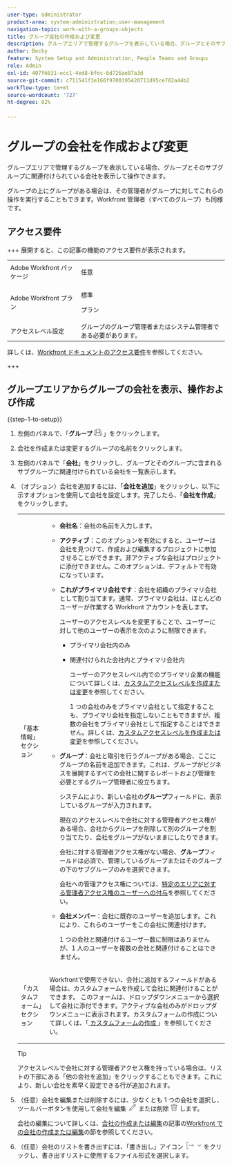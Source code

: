```yaml
---
user-type: administrator
product-area: system-administration;user-management
navigation-topic: work-with-a-groups-objects
title: グループ会社の作成および変更
description: グループエリアで管理するグループを表示している場合、グループとそのサブグループに関連付けられている会社を表示して操作できます。
author: Becky
feature: System Setup and Administration, People Teams and Groups
role: Admin
exl-id: 407f6631-ecc1-4ed8-bfec-6d726ae87a3d
source-git-commit: c711541f3e166f9700195420711d95ce782a44b2
workflow-type: tm+mt
source-wordcount: '727'
ht-degree: 82%

---
```


# グループの会社を作成および変更

グループエリアで管理するグループを表示している場合、グループとそのサブグループに関連付けられている会社を表示して操作できます。

グループの上にグループがある場合は、その管理者がグループに対してこれらの操作を実行することもできます。Workfront 管理者（すべてのグループ）も同様です。

## アクセス要件

+++ 展開すると、この記事の機能のアクセス要件が表示されます。

<table style="table-layout:auto"> 
 <col> 
 <col> 
 <tbody> 
  <tr> 
   <td>Adobe Workfront パッケージ</td> 
   <td><p>任意</p></td> 
  </tr> 
  <tr> 
   <td>Adobe Workfront プラン</td> 
   <td><p>標準</p>
       <p>プラン</p></td>
  </tr>
  <tr> 
   <td>アクセスレベル設定</td> 
   <td>グループのグループ管理者またはシステム管理者である必要があります。</td>
  </tr>
 </tbody> 
</table>

詳しくは、[Workfront ドキュメントのアクセス要件](/help/quicksilver/administration-and-setup/add-users/access-levels-and-object-permissions/access-level-requirements-in-documentation.md)を参照してください。

+++

## グループエリアからグループの会社を表示、操作および作成

{{step-1-to-setup}}

1. 左側のパネルで、「**グループ**![ グループ ](assets/groups-icon.png)」をクリックします。

1. 会社を作成または変更するグループの名前をクリックします。
1. 左側のパネルで「**会社**」をクリックし、グループとそのグループに含まれるサブグループに関連付けられている会社を一覧表示します。
1. （オプション）会社を追加するには、「**会社を追加**」をクリックし、以下に示すオプションを使用して会社を設定します。完了したら、「**会社を作成**」をクリックします。

   <table style="table-layout:auto"> 
    <col> 
    <col> 
    <tbody> 
     <tr> 
      <td role="rowheader">「基本情報」セクション</td> 
      <td> 
       <ul> 
        <li> <p><b>会社名</b>：会社の名前を入力します。</p> </li> 
        <li> <p><b>アクティブ</b>：このオプションを有効にすると、ユーザーは会社を見つけて、作成および編集するプロジェクトに参加させることができます。非アクティブな会社はプロジェクトに添付できません。このオプションは、デフォルトで有効になっています。</p> </li> 
        <li> <p><b>これがプライマリ会社です</b>：会社を組織のプライマリ会社として割り当てます。通常、プライマリ会社は、ほとんどのユーザーが作業する Workfront アカウントを表します。</p> <p>ユーザーのアクセスレベルを変更することで、ユーザーに対して他のユーザーの表示を次のように制限できます。</p> 
         <ul> 
          <li>プライマリ会社内のみ</li> 
          <li> <p>関連付けられた会社内とプライマリ会社内</p> <p>ユーザーのアクセスレベル内でのプライマリ企業の機能について詳しくは、<a href="../../../administration-and-setup/add-users/configure-and-grant-access/create-modify-access-levels.md" class="MCXref xref" data-mc-variable-override="">カスタムアクセスレベルを作成または変更</a>を参照してください。</p> <p>1 つの会社のみをプライマリ会社として指定することも、プライマリ会社を指定しないこともできますが、複数の会社をプライマリ会社として指定することはできません。詳しくは、<a href="../../../administration-and-setup/add-users/configure-and-grant-access/create-modify-access-levels.md" class="MCXref xref" data-mc-variable-override="">カスタムアクセスレベルを作成または変更</a>を参照してください。</p> </li> 
         </ul> </li> 
        <li> <p><b>グループ</b>：会社と取引を行うグループがある場合、ここにグループの名前を追加できます。これは、グループがビジネスを展開するすべての会社に関するレポートおよび管理を必要とするグループ管理者に役立ちます。</p> <p data-mc-conditions="SnippetConditions-wf-groups.groups">システムにより、新しい会社の<strong>グループ</strong>フィールドに、表示しているグループが入力されます。</p> <p data-mc-conditions="SnippetConditions-wf-groups.groups">現在のアクセスレベルで会社に対する管理者アクセス権がある場合、会社からグループを削除して別のグループを割り当てたり、会社をグループがないままにしたりできます。</p> <p data-mc-conditions="SnippetConditions-wf-groups.groups">会社に対する管理者アクセス権がない場合、<strong>グループ</strong>フィールドは必須で、管理しているグループまたはそのグループの下のサブグループのみを選択できます。</p> <p data-mc-conditions="SnippetConditions-wf-groups.groups">会社への管理アクセス権については、<a href="../../../administration-and-setup/add-users/configure-and-grant-access/grant-users-admin-access-certain-areas.md" class="MCXref xref" data-mc-variable-override="">特定のエリアに対する管理者アクセス権のユーザーへの付与</a>を参照してください。</p> </li> 
        <li> <p><b>会社メンバー</b>：会社に既存のユーザーを追加します。これにより、これらのユーザーをこの会社に関連付けます。</p> <p>1 つの会社と関連付けるユーザー数に制限はありませんが、1 人のユーザーを複数の会社と関連付けることはできません。</p> </li> 
       </ul> </td> 
     </tr>
     <tr> 
      <td role="rowheader">「カスタムフォーム」セクション</td> 
      <td> <p>Workfrontで使用できない、会社に追加するフィールドがある場合は、カスタムフォームを作成して会社に関連付けることができます。 このフォームは、ドロップダウンメニューから選択して会社に添付できます。アクティブな会社のみがドロップダウンメニューに表示されます。カスタムフォームの作成について詳しくは、「<a href="/help/quicksilver/administration-and-setup/customize-workfront/create-manage-custom-forms/form-designer/design-a-form/design-a-form.md"> カスタムフォームの作成 </a>」を参照してください。 </p> </td> 
     </tr> 
    </tbody> 
   </table>

   >[!TIP]
   >
   >アクセスレベルで会社に対する管理者アクセス権を持っている場合は、リストの下部にある「他の会社を追加」をクリックすることもできます。これにより、新しい会社を素早く設定できる行が追加されます。

1. （任意）会社を編集または削除するには、少なくとも 1 つの会社を選択し、ツールバーボタンを使用して会社を編集 ![ 編集アイコン ](assets/edit-icon.png) または削除 ![ 削除アイコン ](assets/delete.png) します。

   会社の編集について詳しくは、[会社の作成または編集](../../../administration-and-setup/set-up-workfront/organizational-setup/create-and-edit-companies.md)の記事の[Workfront での会社の作成または編集](../../../administration-and-setup/set-up-workfront/organizational-setup/create-and-edit-companies.md#adding-a-company-to-workfront)の節を参照してください。

1. （任意）会社のリストを書き出すには、「書き出し」アイコン ![ 書き出しアイコン ](assets/export.png) をクリックし、書き出すリストに使用するファイル形式を選択します。
